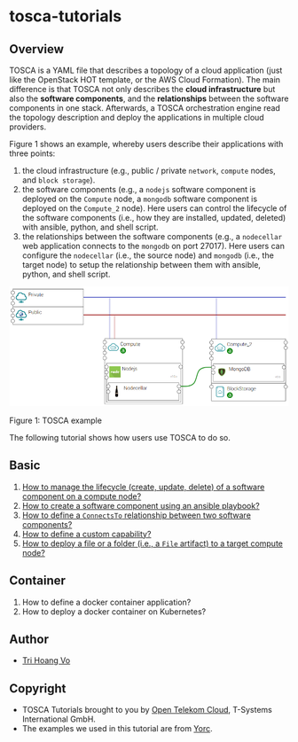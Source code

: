 # tosca-tutorials

## Overview

TOSCA is a YAML file that describes a topology of a cloud application (just like the OpenStack HOT template, or the AWS
Cloud Formation). The main difference is that TOSCA not only describes the **cloud infrastructure** but also the 
**software components**, and the **relationships** between the software components in one stack. Afterwards, a TOSCA orchestration engine
read the topology description and deploy the applications in multiple cloud providers.

Figure 1 shows an example, whereby users describe their applications with three points:
1. the cloud infrastructure (e.g., public / private `network`, `compute` nodes, and `block storage`). 
2. the software components (e.g., a `nodejs` software component is deployed on the `Compute` node, a `mongodb`
software component is deployed on the `Compute_2` node). Here users can control the lifecycle of the software components
(i.e., how they are installed, updated, deleted) with ansible, python, and shell script.
3. the relationships between the software components (e.g., a `nodecellar` web application connects to the `mongodb`
on port 27017). Here users can configure the `nodecellar` (i.e., the source node) and `mongodb` (i.e., the target node)
to setup the relationship between them with ansible, python, and shell script.

![](images/topology_example.png "TOSCA example")

Figure 1: TOSCA example

The following tutorial shows how users use TOSCA to do so.

## Basic
1. [How to manage the lifecycle (create, update, delete) of a software component on a compute node?](tutorials/Basic_Lifecycle.md "Python example")
2. [How to create a software component using an ansible playbook?](tutorials/Basic_Ansible.md "Ansible example")
3. [How to define a `ConnectsTo` relationship between two software components?](tutorials/Basic_Relationship_ConnectsTo.md "Relationship connects to example")
4. [How to define a custom capability?](tutorials/Basic_Custom_Capability.md "Custom capability")
5. [How to deploy a file or a folder (i.e., a `File` artifact) to a target compute node?](tutorials/Basic_Artifact.md "Artifact")

## Container
1. How to define a docker container application?
2. How to deploy a docker container on Kubernetes?

## Author
* [Tri Hoang Vo](https://www.linkedin.com/in/tri-hoang-vo-395819aa/ "Tri linkedin")

## Copyright
* TOSCA Tutorials brought to you by [Open Telekom Cloud](https://open-telekom-cloud.com), T-Systems International GmbH.
* The examples we used in this tutorial are from [Yorc](https://github.com/ystia/tosca-samples).
